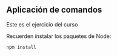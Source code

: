 ## Aplicación de comandos

Este es el ejercicio del curso

Recuerden instalar los paquetes de Node:

```
npm install
```